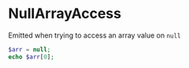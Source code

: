 # NullArrayAccess

Emitted when trying to access an array value on `null`

```php
$arr = null;
echo $arr[0];
```
